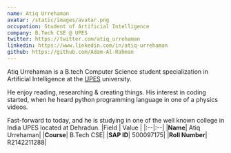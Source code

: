 ```yaml
---
name: Atiq Urrehaman
avatar: /static/images/avatar.png
occupation: Student of Artificial Intelligence
company: B.Tech CSE @ UPES
twitter: https://twitter.com/atiq_urrehaman
linkedin: https://www.linkedin.com/in/atiq-urrehaman
github: https://github.com/Adam-Al-Rahman
---
```


Atiq Urrehaman is a B.tech Computer Science student specialization in Artificial Intelligence at the [UPES](https://www.upes.ac.in/about-us/history) university.

He enjoy reading, researching & creating things. His interest in coding started, when he heard python programming language in one of a physics videos.

Fast-forward to today, and he is studying in one of the well known college in India UPES located at Dehradun.
|Field | Value |
|:--|:--|
|**Name**| Atiq Urrehaman|
|**Course**| B.Tech CSE|
|**SAP ID**| 500097175|
|**Roll Number**| R2142211288|
